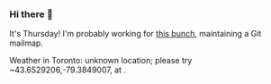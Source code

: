 ### Hi there :wave:

It's Thursday! I'm probably working for [this bunch](https://github.com/kohofinancial), maintaining a Git mailmap.

Weather in Toronto: unknown location; please try ~43.6529206,-79.3849007, at .
